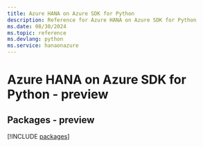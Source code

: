 ```yaml
---
title: Azure HANA on Azure SDK for Python
description: Reference for Azure HANA on Azure SDK for Python
ms.date: 08/30/2024
ms.topic: reference
ms.devlang: python
ms.service: hanaonazure
---
```

# Azure HANA on Azure SDK for Python - preview
## Packages - preview
[!INCLUDE [packages](hana-on-azure-index.md)]